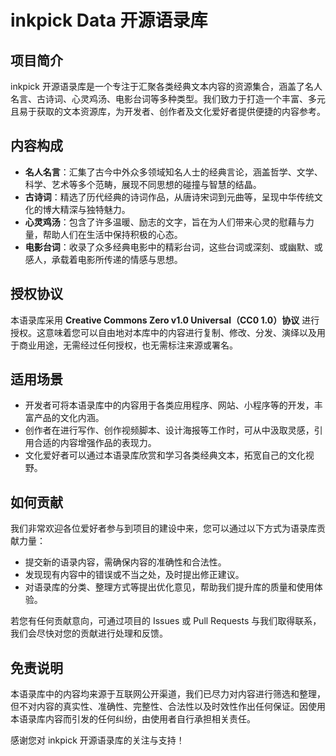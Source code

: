 # inkpick Data 开源语录库

## 项目简介
inkpick 开源语录库是一个专注于汇聚各类经典文本内容的资源集合，涵盖了名人名言、古诗词、心灵鸡汤、电影台词等多种类型。我们致力于打造一个丰富、多元且易于获取的文本资源库，为开发者、创作者及文化爱好者提供便捷的内容参考。

## 内容构成
- **名人名言**：汇集了古今中外众多领域知名人士的经典言论，涵盖哲学、文学、科学、艺术等多个范畴，展现不同思想的碰撞与智慧的结晶。
- **古诗词**：精选了历代经典的诗词作品，从唐诗宋词到元曲等，呈现中华传统文化的博大精深与独特魅力。
- **心灵鸡汤**：包含了许多温暖、励志的文字，旨在为人们带来心灵的慰藉与力量，帮助人们在生活中保持积极的心态。
- **电影台词**：收录了众多经典电影中的精彩台词，这些台词或深刻、或幽默、或感人，承载着电影所传递的情感与思想。

## 授权协议
本语录库采用 **Creative Commons Zero v1.0 Universal（CC0 1.0）协议** 进行授权。这意味着您可以自由地对本库中的内容进行复制、修改、分发、演绎以及用于商业用途，无需经过任何授权，也无需标注来源或署名。

## 适用场景
- 开发者可将本语录库中的内容用于各类应用程序、网站、小程序等的开发，丰富产品的文化内涵。
- 创作者在进行写作、创作视频脚本、设计海报等工作时，可从中汲取灵感，引用合适的内容增强作品的表现力。
- 文化爱好者可以通过本语录库欣赏和学习各类经典文本，拓宽自己的文化视野。

## 如何贡献
我们非常欢迎各位爱好者参与到项目的建设中来，您可以通过以下方式为语录库贡献力量：
- 提交新的语录内容，需确保内容的准确性和合法性。
- 发现现有内容中的错误或不当之处，及时提出修正建议。
- 对语录库的分类、整理方式等提出优化意见，帮助我们提升库的质量和使用体验。

若您有任何贡献意向，可通过项目的 Issues 或 Pull Requests 与我们取得联系，我们会尽快对您的贡献进行处理和反馈。

## 免责说明
本语录库中的内容均来源于互联网公开渠道，我们已尽力对内容进行筛选和整理，但不对内容的真实性、准确性、完整性、合法性以及时效性作出任何保证。因使用本语录库内容而引发的任何纠纷，由使用者自行承担相关责任。

感谢您对 inkpick 开源语录库的关注与支持！
